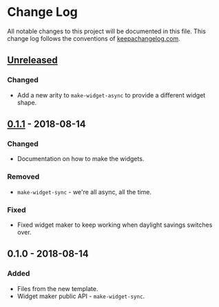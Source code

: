 # Change Log
All notable changes to this project will be documented in this file. This change log follows the conventions of [keepachangelog.com](http://keepachangelog.com/).

## [Unreleased]
### Changed
- Add a new arity to `make-widget-async` to provide a different widget shape.

## [0.1.1] - 2018-08-14
### Changed
- Documentation on how to make the widgets.

### Removed
- `make-widget-sync` - we're all async, all the time.

### Fixed
- Fixed widget maker to keep working when daylight savings switches over.

## 0.1.0 - 2018-08-14
### Added
- Files from the new template.
- Widget maker public API - `make-widget-sync`.

[Unreleased]: https://github.com/your-name/chessapi/compare/0.1.1...HEAD
[0.1.1]: https://github.com/your-name/chessapi/compare/0.1.0...0.1.1
